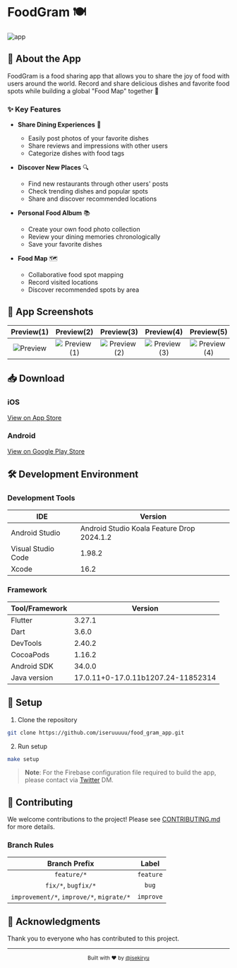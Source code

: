 # FoodGram 🍽️

![app](https://github.com/user-attachments/assets/cb47b6da-1d34-45bf-a9f1-b2a06e81d366)


## 📱 About the App

FoodGram is a food sharing app that allows you to share the joy of food with users around the world.
Record and share delicious dishes and favorite food spots while building a global "Food Map"
together 🍜

### ✨ Key Features

- **Share Dining Experiences** 📸
    - Easily post photos of your favorite dishes
    - Share reviews and impressions with other users
    - Categorize dishes with food tags

- **Discover New Places** 🔍
    - Find new restaurants through other users' posts
    - Check trending dishes and popular spots
    - Share and discover recommended locations

- **Personal Food Album** 📚
    - Create your own food photo collection
    - Review your dining memories chronologically
    - Save your favorite dishes

- **Food Map** 🗺️
    - Collaborative food spot mapping
    - Record visited locations
    - Discover recommended spots by area

## 📸 App Screenshots

|                                         Preview(1)                                          |                                           Preview(2)                                            |                                           Preview(3)                                            |                                           Preview(4)                                            |                                           Preview(5)                                            |
|:-------------------------------------------------------------------------------------------:|:-----------------------------------------------------------------------------------------------:|:-----------------------------------------------------------------------------------------------:|:-----------------------------------------------------------------------------------------------:|:-----------------------------------------------------------------------------------------------:|
| ![Preview](https://github.com/user-attachments/assets/b89b7f84-71bc-4a71-a711-e1dec038980d) | ![Preview (1)](https://github.com/user-attachments/assets/275c8eaa-3906-4751-a7f4-c34f7932c131) | ![Preview (2)](https://github.com/user-attachments/assets/83272b22-2a78-49c1-8d48-585938d3db4e) | ![Preview (3)](https://github.com/user-attachments/assets/99a793d4-4b4c-4e38-9f6e-d241e38ae60d) | ![Preview (4)](https://github.com/user-attachments/assets/bc7e14a9-aa02-40c1-841f-3dc868ce0ffc) |





## 📥 Download

### iOS

[View on App Store](https://apps.apple.com/jp/app/foodgram/id6474065183)

### Android

[View on Google Play Store](https://play.google.com/store/apps/details?id=com.food_gram_app.com.com.com&hl=ja)

## 🛠️ Development Environment

### Development Tools

| IDE                | Version                                    |
|--------------------|--------------------------------------------|
| Android Studio     | Android Studio Koala Feature Drop 2024.1.2 |
| Visual Studio Code | 1.98.2                                     |
| Xcode              | 16.2                                       |

### Framework

| Tool/Framework | Version                            |
|----------------|------------------------------------|
| Flutter        | 3.27.1                             |
| Dart           | 3.6.0                              |
| DevTools       | 2.40.2                             |
| CocoaPods      | 1.16.2                             |
| Android SDK    | 34.0.0                             |
| Java version   | 17.0.11+0-17.0.11b1207.24-11852314 |

## 🚀 Setup

1. Clone the repository

```bash
git clone https://github.com/iseruuuuu/food_gram_app.git
```

2. Run setup

```bash
make setup
```

> **Note**: For the Firebase configuration file required to build the app, please contact
> via [Twitter](https://twitter.com/isekiryu) DM.

## 🤝 Contributing

We welcome contributions to the project! Please see [CONTRIBUTING.md](./CONTRIBUTING.md) for more
details.

### Branch Rules

|               Branch Prefix               |   Label   |
|:-----------------------------------------:|:---------:|
|                `feature/*`                | `feature` |
|            `fix/*`, `bugfix/*`            |   `bug`   |
| `improvement/*`, `improve/*`, `migrate/*` | `improve` |

## 🙏 Acknowledgments

Thank you to everyone who has contributed to this project.

---

<div align="center">
  <sub>Built with ❤️ by <a href="https://twitter.com/isekiryu">@isekiryu</a></sub>
</div>
